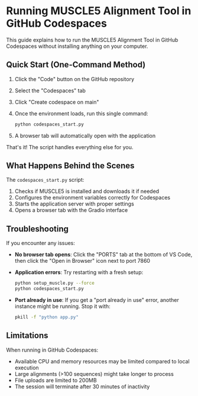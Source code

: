 # Running MUSCLE5 Alignment Tool in GitHub Codespaces

This guide explains how to run the MUSCLE5 Alignment Tool in GitHub Codespaces without installing anything on your computer.

## Quick Start (One-Command Method)

1. Click the "Code" button on the GitHub repository
2. Select the "Codespaces" tab
3. Click "Create codespace on main"
4. Once the environment loads, run this single command:

   ```bash
   python codespaces_start.py
   ```

5. A browser tab will automatically open with the application

That's it! The script handles everything else for you.

## What Happens Behind the Scenes

The `codespaces_start.py` script:

1. Checks if MUSCLE5 is installed and downloads it if needed
2. Configures the environment variables correctly for Codespaces
3. Starts the application server with proper settings
4. Opens a browser tab with the Gradio interface

## Troubleshooting

If you encounter any issues:

- **No browser tab opens**: Click the "PORTS" tab at the bottom of VS Code, then click the "Open in Browser" icon next to port 7860

- **Application errors**: Try restarting with a fresh setup:
  ```bash
  python setup_muscle.py --force
  python codespaces_start.py
  ```

- **Port already in use**: If you get a "port already in use" error, another instance might be running. Stop it with:
  ```bash
  pkill -f "python app.py"
  ```

## Limitations

When running in GitHub Codespaces:

- Available CPU and memory resources may be limited compared to local execution
- Large alignments (>100 sequences) might take longer to process
- File uploads are limited to 200MB
- The session will terminate after 30 minutes of inactivity
